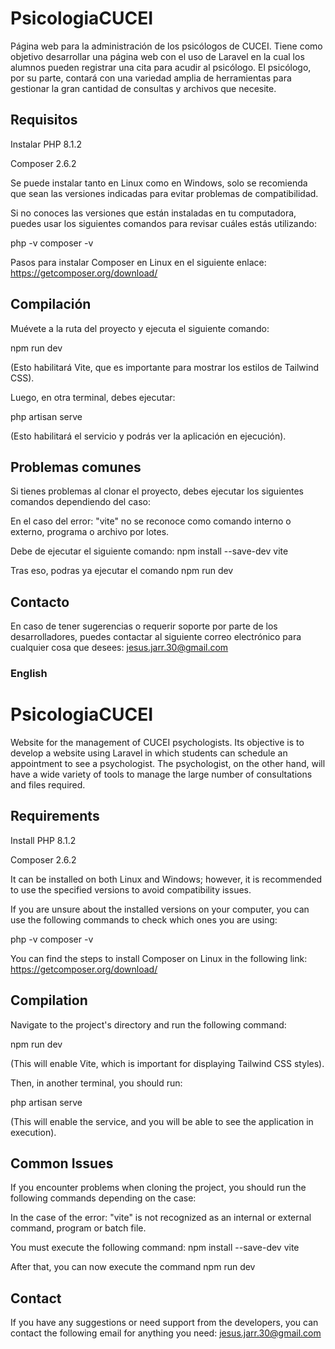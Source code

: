 # PsicologiaCUCEI

Página web para la administración de los psicólogos de CUCEI. Tiene como objetivo desarrollar una página web con el uso de Laravel en la cual los alumnos pueden registrar una cita para acudir al psicólogo. El psicólogo, por su parte, contará con una variedad amplia de herramientas para gestionar la gran cantidad de consultas y archivos que necesite.

## Requisitos

Instalar PHP 8.1.2

Composer 2.6.2

Se puede instalar tanto en Linux como en Windows, solo se recomienda que sean las versiones indicadas para evitar problemas de compatibilidad.

Si no conoces las versiones que están instaladas en tu computadora, puedes usar los siguientes comandos para revisar cuáles estás utilizando:

php -v
composer -v

Pasos para instalar Composer en Linux en el siguiente enlace: https://getcomposer.org/download/

## Compilación

Muévete a la ruta del proyecto y ejecuta el siguiente comando:

npm run dev

(Esto habilitará Vite, que es importante para mostrar los estilos de Tailwind CSS).

Luego, en otra terminal, debes ejecutar:

php artisan serve

(Esto habilitará el servicio y podrás ver la aplicación en ejecución).

## Problemas comunes

Si tienes problemas al clonar el proyecto, debes ejecutar los siguientes comandos dependiendo del caso:

En el caso del error: "vite" no se reconoce como comando interno o externo, programa o archivo por lotes.

Debe de ejecutar el siguiente comando:
npm install --save-dev vite

Tras eso, podras ya ejecutar el comando
npm run dev

## Contacto

En caso de tener sugerencias o requerir soporte por parte de los desarrolladores, puedes contactar al siguiente correo electrónico para cualquier cosa que desees: jesus.jarr.30@gmail.com

### English

# PsicologiaCUCEI

Website for the management of CUCEI psychologists. Its objective is to develop a website using Laravel in which students can schedule an appointment to see a psychologist. The psychologist, on the other hand, will have a wide variety of tools to manage the large number of consultations and files required.

## Requirements

Install PHP 8.1.2

Composer 2.6.2

It can be installed on both Linux and Windows; however, it is recommended to use the specified versions to avoid compatibility issues.

If you are unsure about the installed versions on your computer, you can use the following commands to check which ones you are using:

php -v
composer -v

You can find the steps to install Composer on Linux in the following link: https://getcomposer.org/download/

## Compilation

Navigate to the project's directory and run the following command:

npm run dev

(This will enable Vite, which is important for displaying Tailwind CSS styles).

Then, in another terminal, you should run:

php artisan serve

(This will enable the service, and you will be able to see the application in execution).

## Common Issues

If you encounter problems when cloning the project, you should run the following commands depending on the case:

In the case of the error: "vite" is not recognized as an internal or external command, program or batch file.

You must execute the following command:
npm install --save-dev vite

After that, you can now execute the command
npm run dev

## Contact

If you have any suggestions or need support from the developers, you can contact the following email for anything you need: jesus.jarr.30@gmail.com
